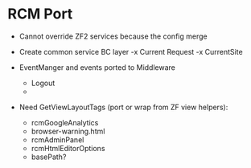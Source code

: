 RCM Port
========

- Cannot override ZF2 services because the config merge
- Create common service BC layer
    -x Current Request
    -x CurrentSite
    
- EventManger and events ported to Middleware
    - Logout
    - 
    
- Need GetViewLayoutTags (port or wrap from ZF view helpers):
    - rcmGoogleAnalytics
    - browser-warning.html
    - rcmAdminPanel
    - rcmHtmlEditorOptions
    - basePath?
